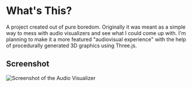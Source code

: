 # What's This?
A project created out of pure boredom. Originally it was meant as a simple way to mess with audio visualizers and see what I could come up with. I'm planning to make it a more featured "audiovisual experience" with the help of procedurally generated 3D graphics using Three.js.

## Screenshot

![Screenshot of the Audio Visualizer](https://i.imgur.com/xjOnuco.png)
